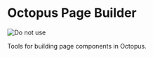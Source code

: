 Octopus Page Builder
===
![Do not use](https://img.shields.io/badge/Under%20development-Don't%20use-red)

Tools for building page components in Octopus.
